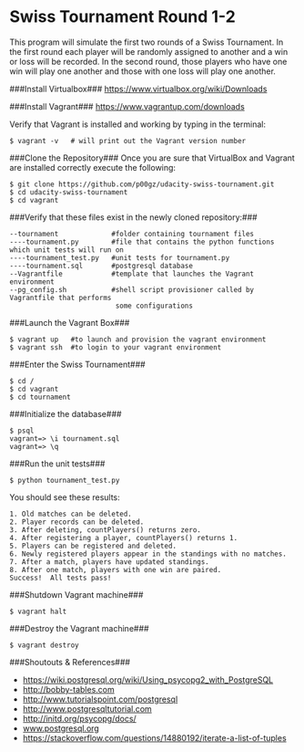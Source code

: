 # Swiss Tournament Round 1-2

This program will simulate the first two rounds of a Swiss Tournament. In the first round
each player will be randomly assigned to another and a win or loss will be recorded. In the second
round, those players who have one win will play one another and those with one loss will play one another. 

###Install Virtualbox###
https://www.virtualbox.org/wiki/Downloads


###Install Vagrant###
https://www.vagrantup.com/downloads

Verify that Vagrant is installed and working by typing in the terminal:

	$ vagrant -v   # will print out the Vagrant version number

###Clone the Repository###
Once you are sure that VirtualBox and Vagrant are installed correctly execute the following:

	$ git clone https://github.com/p00gz/udacity-swiss-tournament.git
	$ cd udacity-swiss-tournament
	$ cd vagrant

###Verify that these files exist in the newly cloned repository:###<br>

	--tournament             #folder containing tournament files
	----tournament.py        #file that contains the python functions which unit tests will run on
	----tournament_test.py   #unit tests for tournament.py
	----tournament.sql       #postgresql database
	--Vagrantfile            #template that launches the Vagrant environment
	--pg_config.sh           #shell script provisioner called by Vagrantfile that performs
                              some configurations 

###Launch the Vagrant Box###

	$ vagrant up   #to launch and provision the vagrant environment
	$ vagrant ssh  #to login to your vagrant environment

###Enter the Swiss Tournament###

	$ cd /
	$ cd vagrant
	$ cd tournament

###Initialize the database###

	$ psql
	vagrant=> \i tournament.sql
	vagrant=> \q


###Run the unit tests###

	$ python tournament_test.py

You should see these results:

	1. Old matches can be deleted.
	2. Player records can be deleted.
	3. After deleting, countPlayers() returns zero.
	4. After registering a player, countPlayers() returns 1.
	5. Players can be registered and deleted.
	6. Newly registered players appear in the standings with no matches.
	7. After a match, players have updated standings.
	8. After one match, players with one win are paired.
	Success!  All tests pass!

###Shutdown Vagrant machine###

	$ vagrant halt


###Destroy the Vagrant machine###

	$ vagrant destroy


###Shoutouts & References###
* https://wiki.postgresql.org/wiki/Using_psycopg2_with_PostgreSQL
* http://bobby-tables.com
* http://www.tutorialspoint.com/postgresql
* http://www.postgresqltutorial.com
* http://initd.org/psycopg/docs/
* www.postgresql.org
* https://stackoverflow.com/questions/14880192/iterate-a-list-of-tuples

